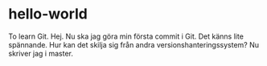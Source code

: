 # hello-world
To learn Git.
Hej. Nu ska jag göra min första commit i Git. Det känns lite spännande. Hur kan det skilja sig från andra versionshanteringssystem?
Nu skriver jag i master.